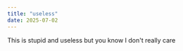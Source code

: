```yaml
---
title: "useless"
date: 2025-07-02
---
```

This is stupid and useless but you know I don't really care
